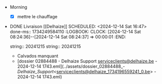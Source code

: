- Morning
  * [x] mettre le chauffage
- DONE Livraison [[Delhaize]]
  SCHEDULED: <2024-12-14 Sat 16:47>
  done-ms:: 1734249584110
  :LOGBOOK:
  CLOCK: [2024-12-14 Sat 08:24:36]--[2024-12-14 Sat 08:24:37] =>  00:00:01
  :END:
  
  string:: 20241215
  string:: 20241215
	- Calvados manquant
	- [dossier 02884488 - Delhaize Support <serviceclients@delhaize.be> - 2024-12-14 1743.eml](../assets/dossier_02884488_-_Delhaize_Support_<serviceclients@delhaize_1734196559241_0.be> - 2024-12-14 1743.eml)